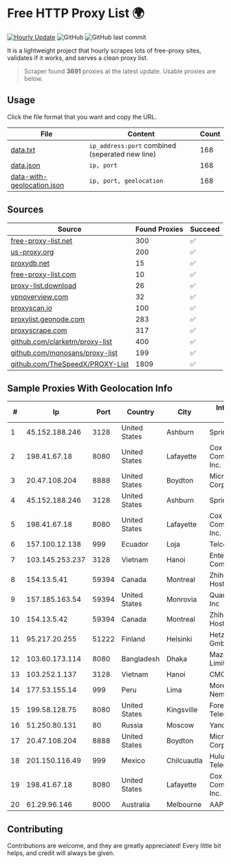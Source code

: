 
# Free HTTP Proxy List 🌍

[![Hourly Update](https://github.com/mertguvencli/http-proxy-list/actions/workflows/main.yml/badge.svg?branch=main)](https://github.com/mertguvencli/http-proxy-list/actions/workflows/main.yml)
![GitHub](https://img.shields.io/github/license/mertguvencli/http-proxy-list)
![GitHub last commit](https://img.shields.io/github/last-commit/mertguvencli/http-proxy-list)

It is a lightweight project that hourly scrapes lots of free-proxy sites, validates if it works, and serves a clean proxy list.


> Scraper found **3691** proxies at the latest update. Usable proxies are below.

## Usage

Click the file format that you want and copy the URL.


|File|Content|Count|
|----|-------|-----|
|[data.txt](https://raw.githubusercontent.com/mertguvencli/http-proxy-list/main/proxy-list/data.txt)|`ip_address:port` combined (seperated new line)|168|
|[data.json](https://raw.githubusercontent.com/mertguvencli/http-proxy-list/main/proxy-list/data.json)|`ip, port`|168|
|[data-with-geolocation.json](https://raw.githubusercontent.com/mertguvencli/http-proxy-list/main/proxy-list/data-with-geolocation.json)|`ip, port, geolocation`|168|

## Sources

|Source|Found Proxies|Succeed|
|------|-------------|-------|
|[free-proxy-list.net](https://free-proxy-list.net)|300|✅|
|[us-proxy.org](https://www.us-proxy.org)|200|✅|
|[proxydb.net](http://proxydb.net)|15|✅|
|[free-proxy-list.com](https://free-proxy-list.com/?page=&port=&type%5B%5D=http&type%5B%5D=https&up_time=0&search=Search)|10|✅|
|[proxy-list.download](https://www.proxy-list.download/HTTP)|26|✅|
|[vpnoverview.com](https://vpnoverview.com/privacy/anonymous-browsing/free-proxy-servers)|32|✅|
|[proxyscan.io](https://www.proxyscan.io)|100|✅|
|[proxylist.geonode.com](https://proxylist.geonode.com/api/proxy-list?limit=300&page=1&sort_by=lastChecked&sort_type=desc&protocols=http,https)|283|✅|
|[proxyscrape.com](https://api.proxyscrape.com/v2/?request=displayproxies&protocol=http&timeout=10000&country=all&ssl=all&anonymity=all)|317|✅|
|[github.com/clarketm/proxy-list](https://raw.githubusercontent.com/clarketm/proxy-list/master/proxy-list-raw.txt)|400|✅|
|[github.com/monosans/proxy-list](https://raw.githubusercontent.com/monosans/proxy-list/main/proxies/http.txt)|199|✅|
|[github.com/TheSpeedX/PROXY-List](https://raw.githubusercontent.com/TheSpeedX/PROXY-List/master/http.txt)|1809|✅|


## Sample Proxies With Geolocation Info

|#|Ip|Port|Country|City|Internet Service Provider|
|-|--|----|-------|----|-------------------------|
|1|45.152.188.246|3128|United States|Ashburn|Sprint|
|2|198.41.67.18|8080|United States|Lafayette|Cox Communications Inc.|
|3|20.47.108.204|8888|United States|Boydton|Microsoft Corporation|
|4|45.152.188.246|3128|United States|Ashburn|Sprint|
|5|198.41.67.18|8080|United States|Lafayette|Cox Communications Inc.|
|6|157.100.12.138|999|Ecuador|Loja|Telconet S.A|
|7|103.145.253.237|3128|Vietnam|Hanoi|Enterprise Sortware Company Limited|
|8|154.13.5.41|59394|Canada|Montreal|Zhihua Lu trading as HostHub|
|9|157.185.163.54|59394|United States|Monrovia|Quantil Networks Inc|
|10|154.13.5.42|59394|Canada|Montreal|Zhihua Lu trading as HostHub|
|11|95.217.20.255|51222|Finland|Helsinki|Hetzner Online GmbH|
|12|103.60.173.114|8080|Bangladesh|Dhaka|Mazeda Networks Limited|
|13|103.252.1.137|3128|Vietnam|Hanoi|CMCMIENBAC|
|14|177.53.155.14|999|Peru|Lima|Moreno Yanoc Nemias Bernardo|
|15|199.58.128.75|8080|United States|Kingsville|Foremost Telecommunications|
|16|51.250.80.131|80|Russia|Moscow|Yandex.Cloud LLC|
|17|20.47.108.204|8888|United States|Boydton|Microsoft Corporation|
|18|201.150.116.49|999|Mexico|Chilcuautla|Hulux Telecomunicaciones|
|19|198.41.67.18|8080|United States|Lafayette|Cox Communications Inc.|
|20|61.29.96.146|8000|Australia|Melbourne|AAPT Limited|



## Contributing

Contributions are welcome, and they are greatly appreciated! Every
little bit helps, and credit will always be given.

